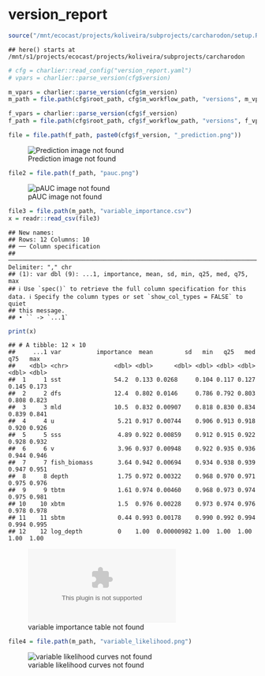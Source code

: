 version_report
================

``` r
source("/mnt/ecocast/projects/koliveira/subprojects/carcharodon/setup.R")
```

    ## here() starts at /mnt/s1/projects/ecocast/projects/koliveira/subprojects/carcharodon

``` r
# cfg = charlier::read_config("version_report.yaml")
# vpars = charlier::parse_version(cfg$version)

m_vpars = charlier::parse_version(cfg$m_version)
m_path = file.path(cfg$root_path, cfg$m_workflow_path, "versions", m_vpars[["major"]], m_vpars[["minor"]], cfg$m_version)

f_vpars = charlier::parse_version(cfg$f_version)
f_path = file.path(cfg$root_path, cfg$f_workflow_path, "versions", f_vpars[["major"]], f_vpars[["minor"]], cfg$f_version)
```

``` r
file = file.path(f_path, paste0(cfg$f_version, "_prediction.png"))
```

<figure>
<img
src="/mnt/s1/projects/ecocast/projects/koliveira/subprojects/carcharodon//workflows/forecast_workflow/versions/v01/100/v01.100.05/v01.100.05_prediction.png"
alt="Prediction image not found" />
<figcaption aria-hidden="true">Prediction image not found</figcaption>
</figure>

``` r
file2 = file.path(f_path, "pauc.png")
```

<figure>
<img
src="/mnt/s1/projects/ecocast/projects/koliveira/subprojects/carcharodon//workflows/forecast_workflow/versions/v01/100/v01.100.05/pauc.png"
alt="pAUC image not found" />
<figcaption aria-hidden="true">pAUC image not found</figcaption>
</figure>

``` r
file3 = file.path(m_path, "variable_importance.csv")
x = readr::read_csv(file3)
```

    ## New names:
    ## Rows: 12 Columns: 10
    ## ── Column specification
    ## ──────────────────────────────────────────────────────────────────────────────────────────────────────────────────────── Delimiter: "," chr
    ## (1): var dbl (9): ...1, importance, mean, sd, min, q25, med, q75, max
    ## ℹ Use `spec()` to retrieve the full column specification for this data. ℹ Specify the column types or set `show_col_types = FALSE` to quiet
    ## this message.
    ## • `` -> `...1`

``` r
print(x)
```

    ## # A tibble: 12 × 10
    ##     ...1 var          importance  mean         sd   min   q25   med   q75   max
    ##    <dbl> <chr>             <dbl> <dbl>      <dbl> <dbl> <dbl> <dbl> <dbl> <dbl>
    ##  1     1 sst               54.2  0.133 0.0268     0.104 0.117 0.127 0.145 0.173
    ##  2     2 dfs               12.4  0.802 0.0146     0.786 0.792 0.803 0.808 0.823
    ##  3     3 mld               10.5  0.832 0.00907    0.818 0.830 0.834 0.839 0.841
    ##  4     4 u                  5.21 0.917 0.00744    0.906 0.913 0.918 0.920 0.926
    ##  5     5 sss                4.89 0.922 0.00859    0.912 0.915 0.922 0.928 0.932
    ##  6     6 v                  3.96 0.937 0.00948    0.922 0.935 0.936 0.944 0.946
    ##  7     7 fish_biomass       3.64 0.942 0.00694    0.934 0.938 0.939 0.947 0.951
    ##  8     8 depth              1.75 0.972 0.00322    0.968 0.970 0.971 0.975 0.976
    ##  9     9 tbtm               1.61 0.974 0.00460    0.968 0.973 0.974 0.975 0.981
    ## 10    10 xbtm               1.5  0.976 0.00228    0.973 0.974 0.976 0.978 0.978
    ## 11    11 sbtm               0.44 0.993 0.00178    0.990 0.992 0.994 0.994 0.995
    ## 12    12 log_depth          0    1.00  0.00000982 1.00  1.00  1.00  1.00  1.00

<figure>
<embed
src="/mnt/s1/projects/ecocast/projects/koliveira/subprojects/carcharodon//workflows/modeling_workflow/versions/v01/100/v01.100.05/variable_importance.csv" />
<figcaption aria-hidden="true">variable importance table not
found</figcaption>
</figure>

``` r
file4 = file.path(m_path, "variable_likelihood.png")
```

<figure>
<img
src="/mnt/s1/projects/ecocast/projects/koliveira/subprojects/carcharodon//workflows/modeling_workflow/versions/v01/100/v01.100.05/variable_likelihood.png"
alt="variable likelihood curves not found" />
<figcaption aria-hidden="true">variable likelihood curves not
found</figcaption>
</figure>
